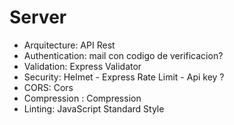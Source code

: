 # Server
 
- Arquitecture: API Rest
- Authentication: mail con codigo de verificacion?
- Validation: Express Validator
- Security: Helmet - Express Rate Limit - Api key ?
- CORS: Cors
- Compression : Compression
- Linting: JavaScript Standard Style